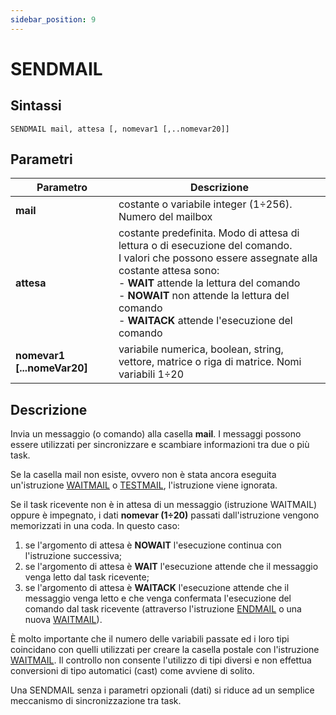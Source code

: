 ```yaml
---
sidebar_position: 9
---
```


# SENDMAIL

## Sintassi

  ```
SENDMAIL mail, attesa [, nomevar1 [,..nomevar20]]
  ```

## Parametri
|Parametro                    | Descrizione                                                                                           |                
|-----------------------------|-------------------------------------------------------------------------------------------------------|
| **mail**                    | costante o variabile integer (1÷256). Numero del mailbox                                              |       
| **attesa**                  | costante predefinita. Modo di attesa di lettura o di esecuzione del comando.<br/>I valori che possono essere assegnate alla costante attesa sono: <br/>- **WAIT** attende la lettura del comando <br/>- **NOWAIT** non attende la lettura del comando <br/>- **WAITACK** attende l'esecuzione del comando |       
| **nomevar1 [...nomeVar20]** | variabile numerica, boolean, string, vettore, matrice o riga di matrice. Nomi variabili 1÷20          |  

## Descrizione
Invia un messaggio (o comando) alla casella **mail**. I messaggi possono essere utilizzati per sincronizzare e scambiare informazioni tra due o più task.

Se la casella mail non esiste, ovvero non è stata ancora eseguita un'istruzione [WAITMAIL](WAITMAIL.md) o [TESTMAIL](..\Gestione-di-flusso\TESTMAIL.md), l'istruzione viene ignorata.

Se il task ricevente non è in attesa di un messaggio (istruzione WAITMAIL) oppure è impegnato, i dati **nomevar (1÷20)** passati dall'istruzione vengono memorizzati in una coda. In questo caso:
1.	se l'argomento di attesa è **NOWAIT** l'esecuzione continua con l'istruzione successiva;
2.	se l'argomento di attesa è **WAIT** l'esecuzione attende che il messaggio venga letto dal task ricevente;
3.	se l'argomento di attesa è **WAITACK** l'esecuzione attende che il messaggio venga letto e che venga confermata l'esecuzione del comando dal task ricevente (attraverso l'istruzione [ENDMAIL](ENDMAIL.md) o una nuova [WAITMAIL](WAITMAIL.md)).

È molto importante che il numero delle variabili passate ed i loro tipi coincidano con quelli utilizzati per creare la casella postale con l'istruzione [WAITMAIL](WAITMAIL.md). Il controllo non consente l'utilizzo di tipi diversi e non effettua conversioni di tipo automatici (cast) come avviene di solito.

Una SENDMAIL senza i parametri opzionali (dati) si riduce ad un semplice meccanismo di sincronizzazione tra task. 